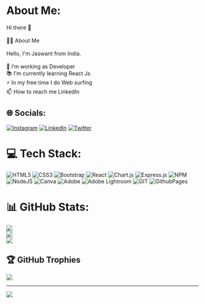 #  About Me:
Hi there 👋<br><br>👩‍💻 About Me<br><br>Hello, I'm Jaswant from India.<br><br>🔭 I’m working as Developer<br>📚 I'm currently learning React Js<br>⚡ In my free time I do Web surfing<br>📫 How to reach me LinkedIn


## 🌐 Socials:
[![Instagram](https://img.shields.io/badge/Instagram-%23E4405F.svg?logo=Instagram&logoColor=white)](https://instagram.com/_.jassh_) [![LinkedIn](https://img.shields.io/badge/LinkedIn-%230077B5.svg?logo=linkedin&logoColor=white)](https://linkedin.com/in/jaswant2001) [![Twitter](https://img.shields.io/badge/Twitter-%231DA1F2.svg?logo=Twitter&logoColor=white)](https://twitter.com/jaswant_2001) 

# 💻 Tech Stack:
![HTML5](https://img.shields.io/badge/html5-%23E34F26.svg?style=flat&logo=html5&logoColor=white) ![CSS3](https://img.shields.io/badge/css3-%231572B6.svg?style=flat&logo=css3&logoColor=white) ![Bootstrap](https://img.shields.io/badge/bootstrap-%238511FA.svg?style=flat&logo=bootstrap&logoColor=white) ![React](https://img.shields.io/badge/react-%2320232a.svg?style=flat&logo=react&logoColor=%2361DAFB) ![Chart.js](https://img.shields.io/badge/chart.js-F5788D.svg?style=flat&logo=chart.js&logoColor=white) ![Express.js](https://img.shields.io/badge/express.js-%23404d59.svg?style=flat&logo=express&logoColor=%2361DAFB) ![NPM](https://img.shields.io/badge/NPM-%23CB3837.svg?style=flat&logo=npm&logoColor=white) ![NodeJS](https://img.shields.io/badge/node.js-6DA55F?style=flat&logo=node.js&logoColor=white) ![Canva](https://img.shields.io/badge/Canva-%2300C4CC.svg?style=flat&logo=Canva&logoColor=white) ![Adobe](https://img.shields.io/badge/adobe-%23FF0000.svg?style=flat&logo=adobe&logoColor=white) ![Adobe Lightroom](https://img.shields.io/badge/Adobe%20Lightroom-31A8FF.svg?style=flat&logo=Adobe%20Lightroom&logoColor=white) ![GIT](https://img.shields.io/badge/Git-fc6d26?style=flat&logo=git&logoColor=white) ![GithubPages](https://img.shields.io/badge/github%20pages-121013?style=flat&logo=github&logoColor=white)
# 📊 GitHub Stats:
![](https://github-readme-stats.vercel.app/api?username=JASWANT2001&theme=radical&hide_border=false&include_all_commits=false&count_private=false)<br/>
![](https://github-readme-streak-stats.herokuapp.com/?user=JASWANT2001&theme=radical&hide_border=false)<br/>
![](https://github-readme-stats.vercel.app/api/top-langs/?username=JASWANT2001&theme=radical&hide_border=false&include_all_commits=false&count_private=false&layout=compact)

## 🏆 GitHub Trophies
![](https://github-profile-trophy.vercel.app/?username=JASWANT2001&theme=radical&no-frame=true&no-bg=true&margin-w=4)

---
[![](https://visitcount.itsvg.in/api?id=JASWANT2001&icon=2&color=10)](https://visitcount.itsvg.in)

<!-- Proudly created with GPRM ( https://gprm.itsvg.in ) -->

